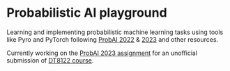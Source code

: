 # Probabilistic AI playground

Learning and implementing probabilistic machine learning tasks using tools like Pyro and PyTorch following [ProbAI 2022](https://github.com/probabilisticai/probai-2022) & [2023](https://github.com/probabilisticai/probai-2023) and other resources.

Currently working on the [ProbAI 2023 assignment](https://github.com/probabilisticai/dt8122-2023) for an unofficial submission of [DT8122 course](https://www.ntnu.edu/studies/courses/DT8122#tab=omEmnet).
